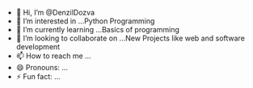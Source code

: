 - 👋 Hi, I’m @DenzilDozva
- 👀 I’m interested in ...Python Programming
- 🌱 I’m currently learning ...Basics of programming
- 💞️ I’m looking to collaborate on ...New Projects like web and software development 
- 📫 How to reach me ...
- 😄 Pronouns: ...
- ⚡ Fun fact: ...

<!---
DenzilDozva/DenzilDozva is a ✨ special ✨ repository because its `README.md` (this file) appears on your GitHub profile.
You can click the Preview link to take a look at your changes.
--->
